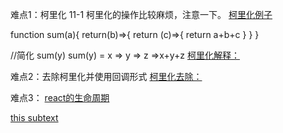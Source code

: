 难点1：柯里化
11-1 柯里化的操作比较麻烦，注意一下。 [柯里化例子](./react_basic/11_高阶函数_函数柯里化/1_高阶函数_函数柯里化.html)

function sum(a){
    return(b)=>{
        return (c)=>{
            return a+b+c
        }
    }
}

//简化 sum(y)
sum(y) = x => y => z =>x+y+z
[柯里化解释：](https://zhuanlan.zhihu.com/p/361398128)

难点2：去除柯里化并使用回调形式
[柯里化去除：](.\react_basic\11_高阶函数_函数柯里化\2_不用函数柯里化的实现.html)

难点3： [react的生命周期](https://github.com/Ming233/FrontEnd/blob/5ed6b0b47b0744aa62036f82283528da865cb7f8/React-exercise/react_basic/12_%E7%BB%84%E4%BB%B6%E7%9A%84%E7%94%9F%E5%91%BD%E5%91%A8%E6%9C%9F/2_react%E7%94%9F%E5%91%BD%E5%91%A8%E6%9C%9F(%E6%97%A7).png)


[this subtext](./react_basic/11_高阶函数_函数柯里化/1_高阶函数_函数柯里化.html)